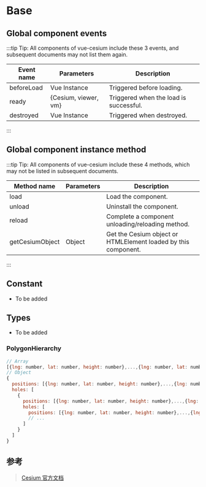 # Base

## Global component events

:::tip
Tip: All components of vue-cesium include these 3 events, and subsequent documents may not list them again.

| Event name | Parameters           | Description                            |
| ---------- | -------------------- | -------------------------------------- |
| beforeLoad | Vue Instance         | Triggered before loading.              |
| ready      | {Cesium, viewer, vm} | Triggered when the load is successful. |
| destroyed  | Vue Instance         | Triggered when destroyed.              |

:::

## Global component instance method

:::tip
Tip: All components of vue-cesium include these 4 methods, which may not be listed in subsequent documents.

| Method name     | Parameters | Description                                                    |
| --------------- | ---------- | -------------------------------------------------------------- |
| load            |            | Load the component.                                            |
| unload          |            | Uninstall the component.                                       |
| reload          |            | Complete a component unloading/reloading method.               |
| getCesiumObject | Object     | Get the Cesium object or HTMLElement loaded by this component. |

:::

## Constant

- To be added

## Types

- To be added

### PolygonHierarchy

```JavaScript
// Array
[{lng: number, lat: number, height: number},...,{lng: number, lat: number, height: number}]
// Object
{
  positions: [{lng: number, lat: number, height: number},...,{lng: number, lat: number, height: number}],
  holes: [
    {
      positions: [{lng: number, lat: number, height: number},...,{lng: number, lat: number, height: number}],
      holes: [
        positions: [{lng: number, lat: number, height: number},...,{lng: number, lat: number, height: number}]
        // ...
      ]
    }
  ]
}

```

## 参考

> [Cesium 官方文档](https://cesium.com/docs/cesiumjs-ref-doc/index.html)
